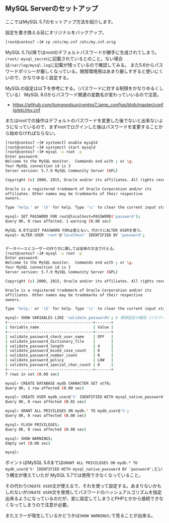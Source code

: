 ## MySQL Serverのセットアップ

ここではMySQL 5.7のセットアップ方法を紹介します。

設定を書き換える前にオリジナルをバックアップ。

```bash
[root@centos7 ~]# cp /etc/my.cnf /etc/my.cnf.orig
```

MySQL 5.7以降ではrootのデフォルトパスワードが勝手に生成されてしまう。
`/root/.mysql_secret`に記載されているとのこと。ない場合は`/var/log/mysql.log`に記載が残っているので確認してみる。
また5.6からパスワードポリシーが厳しくなっている。開発環境用はあまり厳しすぎると使いにくいので、かなりゆるく設定する。

MySQLの設定は以下を参考にする。（パスワードに対する制限をかなりゆるくしている）
MySQL 8.0からパスワード関連の変数名が変わっていいるので注意。

- https://github.com/tomgoodsun/centos7_lamp_configs/blob/master/config/etc/my.cnf

またはrootでの操作はデフォルトのパスワードを変更した後でないと出来ないようになっているので、まずrootでログインした後はパスワードを変更することから始めなければならない。

```bash
[root@centos7 ~]# systemctl enable mysqld
[root@centos7 ~]# systemctl start mysqld
[root@centos7 ~]# mysql -u root -p
Enter password:
Welcome to the MySQL monitor.  Commands end with ; or \g.
Your MySQL connection id is 3
Server version: 5.7.9 MySQL Community Server (GPL)

Copyright (c) 2000, 2015, Oracle and/or its affiliates. All rights reserved.

Oracle is a registered trademark of Oracle Corporation and/or its
affiliates. Other names may be trademarks of their respective
owners.

Type 'help;' or '\h' for help. Type '\c' to clear the current input statement.

mysql> SET PASSWORD FOR root@localhost=PASSWORD('password');
Query OK, 0 rows affected, 1 warning (0.00 sec)

MySQL 8.0ではSET PASSWORD FORは使えない。代わりにALTER USERを使う。
mysql> ALTER USER 'root'@'localhost' IDENTIFIED BY 'password';


データベースとユーザーの作り方に関しては従来の方法で行える。
[root@centos7 ~]# mysql -u root -p
Enter password:
Welcome to the MySQL monitor.  Commands end with ; or \g.
Your MySQL connection id is 3
Server version: 5.7.9 MySQL Community Server (GPL)

Copyright (c) 2000, 2015, Oracle and/or its affiliates. All rights reserved.

Oracle is a registered trademark of Oracle Corporation and/or its
affiliates. Other names may be trademarks of their respective
owners.

Type 'help;' or '\h' for help. Type '\c' to clear the current input statement.

mysql> SHOW VARIABLES LIKE 'validate_password%'; # 環境設定の確認（パスワード系の設定をゆるくしておく）
+--------------------------------------+-------+
| Variable_name                        | Value |
+--------------------------------------+-------+
| validate_password_check_user_name    | OFF   |
| validate_password_dictionary_file    |       |
| validate_password_length             | 4     |
| validate_password_mixed_case_count   | 0     |
| validate_password_number_count       | 0     |
| validate_password_policy             | LOW   |
| validate_password_special_char_count | 0     |
+--------------------------------------+-------+
7 rows in set (0.00 sec)

mysql> CREATE DATABASE mydb CHARACTER SET utf8;
Query OK, 1 row affected (0.00 sec)

mysql> CREATE USER mydb_user@'%' IDENTIFIED WITH mysql_native_password BY 'password';
Query OK, 0 rows affected (0.01 sec)

mysql> GRANT ALL PRIVILEGES ON mydb.* TO mydb_user@'%';
Query OK, 0 rows affected (0.00 sec)

mysql> FLUSH PRIVILEGES;
Query OK, 0 rows affected (0.00 sec)

mysql> SHOW WARNINGS;
Empty set (0.00 sec)

mysql>
```
ポイントはMySQL 5.6までは`GRANT ALL PRIVILEGES ON mydb.* TO mydb_user@'%' IDENTIFIED WITH mysql_native_password BY 'password';`という構文が使えていたが
MySQL 5.7では使用できなくなっていること。

その代わり`CREATE USER`文が使えるで、それを使って設定する。あまりないかもしれないが`CREATE USER`文を使用してパスワードのハッシュアルゴリズムを指定出来るようになっているのだが、変に設定してしまうとPHPとかから接続できなくなってしまうので注意が必要。

またエラーが発生しているかどうかは`SHOW WARNINGS;`で見ることが出来る。
